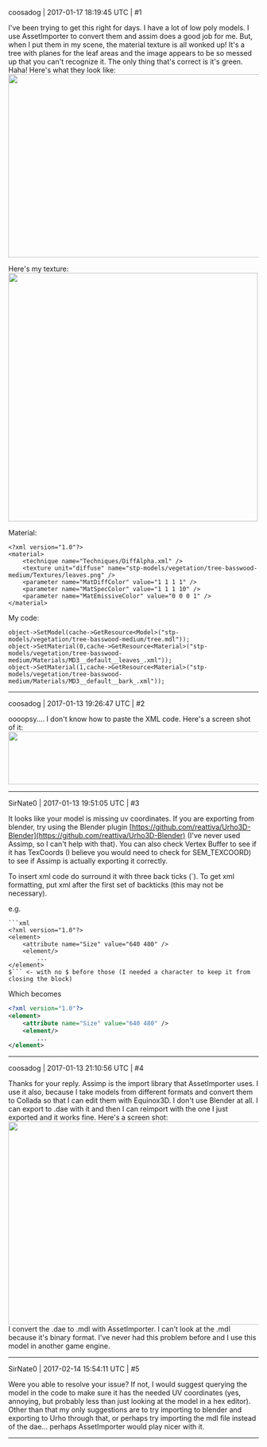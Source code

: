 coosadog | 2017-01-17 18:19:45 UTC | #1

I've been trying to get this right for days.  I have a lot of low poly models.  I use AssetImporter to convert them and assim does a good job for me.  But, when I put them in my scene, the material texture is all wonked up!  It's a tree with planes for the leaf areas and the image appears to be so messed up that you can't recognize it.  The only thing that's correct is it's green. Haha!  Here's what they look like:
<img src="//cdck-file-uploads-global.s3.dualstack.us-west-2.amazonaws.com/standard17/uploads/urho3d/original/1X/1d26e1dd9e28bf98034cd0df767cca7e637b458c.jpg" width="570" height="368">

Here's my texture:
<img src="//cdck-file-uploads-global.s3.dualstack.us-west-2.amazonaws.com/standard17/uploads/urho3d/original/1X/af2fb40ad70673e3140585a44e8a4773a5da7932.jpg" width="502" height="499">

Material:
```
<?xml version="1.0"?>
<material>
	<technique name="Techniques/DiffAlpha.xml" />
	<texture unit="diffuse" name="stp-models/vegetation/tree-basswood-medium/Textures/leaves.png" />
	<parameter name="MatDiffColor" value="1 1 1 1" />
	<parameter name="MatSpecColor" value="1 1 1 10" />
	<parameter name="MatEmissiveColor" value="0 0 0 1" />
</material>
```
My code:
```
object->SetModel(cache->GetResource<Model>("stp-models/vegetation/tree-basswood-medium/tree.mdl"));
object->SetMaterial(0,cache->GetResource<Material>("stp-models/vegetation/tree-basswood-medium/Materials/MD3__default__leaves_.xml"));
object->SetMaterial(1,cache->GetResource<Material>("stp-models/vegetation/tree-basswood-medium/Materials/MD3__default__bark_.xml"));
```

-------------------------

coosadog | 2017-01-13 19:26:47 UTC | #2

oooopsy.... I don't know how to paste the XML code.  Here's a screen shot of it:
<img src="//cdck-file-uploads-global.s3.dualstack.us-west-2.amazonaws.com/standard17/uploads/urho3d/original/1X/30296bf5baebb727395d745758b36377c6b7cf00.png" width="690" height="106">

-------------------------

SirNate0 | 2017-01-13 19:51:05 UTC | #3

It looks like your model is missing uv coordinates. If you are exporting from blender, try using the Blender plugin [https://github.com/reattiva/Urho3D-Blender](https://github.com/reattiva/Urho3D-Blender) (I've never used Assimp, so I can't  help with that). You can also check Vertex Buffer to see if it has TexCoords (I believe you would need to check for SEM_TEXCOORD) to see if Assimp is actually exporting it correctly.

To insert xml code do surround it with three back ticks (`). To get xml formatting, put xml after the first set of backticks (this may not be necessary).

e.g. 
```
```xml
<?xml version="1.0"?>
<element>
	<attribute name="Size" value="640 480" />
	<element/>
        ...
</element>
$``` <- with no $ before those (I needed a character to keep it from closing the block)
```
Which becomes
```xml
<?xml version="1.0"?>
<element>
	<attribute name="Size" value="640 480" />
	<element/>
        ...
</element>
```

-------------------------

coosadog | 2017-01-13 21:10:56 UTC | #4

Thanks for your reply.  Assimp is the import library that AssetImporter uses.  I use it also, because I take models from different formats and convert them to Collada so that I can edit them with Equinox3D.  I don't use Blender at all.  I can export to .dae with it and then I can reimport with the one I just exported and it works fine.  Here's a screen shot:
<img src="//cdck-file-uploads-global.s3.dualstack.us-west-2.amazonaws.com/standard17/uploads/urho3d/original/1X/5abcfbd13ffa53d6c43a8e746421d65f141b0010.jpg" width="542" height="408">
I convert the .dae to .mdl with AssetImporter.  I can't look at the .mdl because it's binary format.  I've never had this problem before and I use this model in another game engine.

-------------------------

SirNate0 | 2017-02-14 15:54:11 UTC | #5

Were you able to resolve your issue? If not, I would suggest querying the model in the code to make sure it has the needed UV coordinates (yes, annoying, but probably less than just looking at the model in a hex editor). Other than that my only suggestions are to try importing to blender and exporting to Urho through that, or perhaps try importing the mdl file instead of the dae... perhaps AssetImporter would play nicer with it.

-------------------------

